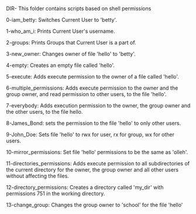 DIR- This folder contains scripts based on shell permissions

0-iam_betty: Switches Current User to 'betty'.

1-who_am_i: Prints Current User's username.

2-groups: Prints Groups that Current User is a part of.

3-new_owner: Changes owner of file 'hello' to 'betty'.

4-empty: Creates an empty file called 'hello'.

5-execute: Adds execute permission to the owner of a file called 'hello'.

6-multiple_permissions: Adds execute permission to the owner and the group owner, and read permission to other users, to the file 'hello'.

7-everybody: Adds execution permission to the owner, the group owner and the other users, to the file hello.

8-James_Bond: sets the permission to the file 'hello' to only other users.

9-John_Doe: Sets file 'hello' to rwx for user, rx for group, wx for other users.

10-mirror_permissions: Set file 'hello' permissions to be the same as 'olleh'.

11-directories_permissions: Adds execute permission to all subdirectories of the current directory for the owner, the group owner and all other users without affecting the files.

12-directory_permissions: Creates a directory called 'my_dir' with permissions 751 in the working directory.

13-change_group: Changes the group owner to 'school' for the file 'hello'

